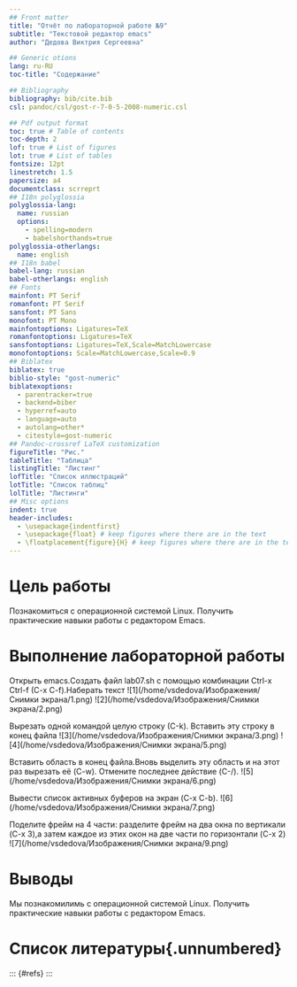 ```yaml
---
## Front matter
title: "Отчёт по лабораторной работе №9"
subtitle: "Текстовой редактор emacs"
author: "Дедова Виктрия Сергеевна"

## Generic otions
lang: ru-RU
toc-title: "Содержание"

## Bibliography
bibliography: bib/cite.bib
csl: pandoc/csl/gost-r-7-0-5-2008-numeric.csl

## Pdf output format
toc: true # Table of contents
toc-depth: 2
lof: true # List of figures
lot: true # List of tables
fontsize: 12pt
linestretch: 1.5
papersize: a4
documentclass: scrreprt
## I18n polyglossia
polyglossia-lang:
  name: russian
  options:
	- spelling=modern
	- babelshorthands=true
polyglossia-otherlangs:
  name: english
## I18n babel
babel-lang: russian
babel-otherlangs: english
## Fonts
mainfont: PT Serif
romanfont: PT Serif
sansfont: PT Sans
monofont: PT Mono
mainfontoptions: Ligatures=TeX
romanfontoptions: Ligatures=TeX
sansfontoptions: Ligatures=TeX,Scale=MatchLowercase
monofontoptions: Scale=MatchLowercase,Scale=0.9
## Biblatex
biblatex: true
biblio-style: "gost-numeric"
biblatexoptions:
  - parentracker=true
  - backend=biber
  - hyperref=auto
  - language=auto
  - autolang=other*
  - citestyle=gost-numeric
## Pandoc-crossref LaTeX customization
figureTitle: "Рис."
tableTitle: "Таблица"
listingTitle: "Листинг"
lofTitle: "Список иллюстраций"
lotTitle: "Список таблиц"
lolTitle: "Листинги"
## Misc options
indent: true
header-includes:
  - \usepackage{indentfirst}
  - \usepackage{float} # keep figures where there are in the text
  - \floatplacement{figure}{H} # keep figures where there are in the text
---
```


# Цель работы

Познакомиться с операционной системой Linux. Получить практические навыки работы с редактором Emacs.

# Выполнение лабораторной работы

Открыть emacs.Создать файл lab07.sh с помощью комбинации Ctrl-x Ctrl-f (C-x C-f).Наберать текст
![1](/home/vsdedova/Изображения/Снимки экрана/1.png)
![2](/home/vsdedova/Изображения/Снимки экрана/2.png)

Вырезать одной командой целую строку (С-k). Вставить эту строку в конец файла 
![3](/home/vsdedova/Изображения/Снимки экрана/3.png)
![4](/home/vsdedova/Изображения/Снимки экрана/5.png)

Вставить область в конец файла.Вновь выделить эту область и на этот раз вырезать её (C-w). Отмените последнее действие (C-/).
![5](/home/vsdedova/Изображения/Снимки экрана/6.png)

Вывести список активных буферов на экран (C-x C-b).
![6](/home/vsdedova/Изображения/Снимки экрана/7.png)

Поделите фрейм на 4 части: разделите фрейм на два окна по вертикали (C-x 3),а затем каждое из этих окон на две части по горизонтали (C-x 2)
![7](/home/vsdedova/Изображения/Снимки экрана/9.png)

# Выводы

Мы познакомилимь с операционной системой Linux. Получить практические навыки работы с редактором Emacs.
# Список литературы{.unnumbered}

::: {#refs}
:::
